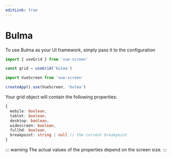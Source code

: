 ```yaml
---
editLink: true
---
```


# Bulma

To use Bulma as your UI framework, simply pass it to the configuration

```js
import { useGrid } from 'vue-screen'

const grid = useGrid('bulma')
```

```js
import VueScreen from 'vue-screen'

createApp().use(VueScreen, 'bulma')
```

Your grid object will contain the following properties:

```ts
{
  mobile: boolean,
  tablet: boolean,
  desktop: boolean,
  widescreen: boolean,
  fullhd: boolean,
  breakpoint: string | null // the current breakpoint
}
```

::: warning
The actual values of the properties depend on the screen size.
:::